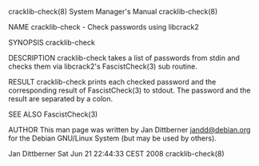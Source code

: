 cracklib-check(8)                                                                          System Manager's Manual                                                                          cracklib-check(8)



NAME
       cracklib-check - Check passwords using libcrack2

SYNOPSIS
       cracklib-check


DESCRIPTION
       cracklib-check takes a list of passwords from stdin and checks them via libcrack2's FascistCheck(3) sub routine.


RESULT
       cracklib-check prints each checked password and the corresponding result of FascistCheck(3) to stdout. The password and the result are separated by a colon.


SEE ALSO
       FascistCheck(3)


AUTHOR
       This man page was written by Jan Dittberner <jandd@debian.org> for the Debian GNU/Linux System (but may be used by others).



Jan Dittberner                                                                          Sat Jun 21 22:44:33 CEST 2008                                                                       cracklib-check(8)
